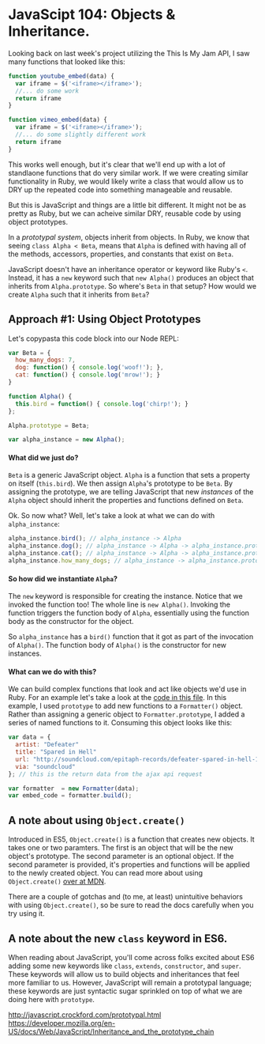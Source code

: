# JavaScipt 104: Objects & Inheritance.

Looking back on last week's project utilizing the This Is My Jam API, I saw many functions that looked like this:

```javascript
function youtube_embed(data) {
  var iframe = $('<iframe></iframe>');
  //... do some work
  return iframe
}

function vimeo_embed(data) {
  var iframe = $('<iframe></iframe>');
  //... do some slightly different work
  return iframe
}
```

This works well enough, but it's clear that we'll end up with a lot of standlaone functions that do very similar work. If we were creating similar functionality in Ruby, we would likely write a class that would allow us to DRY up the repeated code into something manageable and reusable.

But this is JavaScript and things are a little bit different. It might not be as pretty as Ruby, but we can acheive similar DRY, reusable code by using object prototypes.

In a _prototypal system_, objects inherit from objects. In Ruby, we know that seeing `class Alpha < Beta`, means that `Alpha` is defined with having all of the methods, accessors, properties, and constants that exist on `Beta`.

JavaScript doesn't have an inheritance operator or keyword like Ruby's `<`. Instead, it has a `new` keyword such that `new Alpha()` produces an object that inherits from `Alpha.prototype`. So where's `Beta` in that setup? How would we create `Alpha` such that it inherits from `Beta`?

## Approach #1: Using Object Prototypes
Let's copypasta this code block into our Node REPL:

```javascript
var Beta = {
  how_many_dogs: 7,
  dog: function() { console.log('woof!'); },
  cat: function() { console.log('mrow!'); }
}

function Alpha() {
  this.bird = function() { console.log('chirp!'); }
};

Alpha.prototype = Beta;

var alpha_instance = new Alpha();
```
#### What did we just do?
`Beta` is a generic JavaScript object. `Alpha` is a function that sets a property on itself (`this.bird`). We then assign `Alpha`'s prototype to be `Beta`. By assigning the prototype, we are telling JavaScript that new _instances_ of the `Alpha` object should inherit the properties and functions defined on `Beta`.

Ok. So now what? Well, let's take a look at what we can do with `alpha_instance`:

```javascript
alpha_instance.bird(); // alpha_instance -> Alpha
alpha_instance.dog(); // alpha_instance -> Alpha -> alpha_instance.prototype -> dog()
alpha_instance.cat(); // alpha_instance -> Alpha -> alpha_instance.prototype -> cat()
alpha_instance.how_many_dogs; // alpha_instance -> alpha_instance.prototype -> how_many_dogs
```

#### So how did we instantiate `Alpha`?

The `new` keyword is responsible for creating the instance. Notice that we invoked the function too! The whole line is `new Alpha()`. Invoking the function triggers the function body of `Alpha`, essentially using the function body as the constructor for the object.

So `alpha_instance` has a `bird()` function that it got as part of the invocation of `Alpha()`. The function body of `Alpha()` is the constructor for new instances.

#### What can we do with this?

We can build complex functions that look and act like objects we'd use in Ruby. For an example let's take a look at the [code in this file](https://github.com/jnf/jquery-jukebox/blob/jnf/with-views/app/assets/javascripts/embed_formatter.js). In this example, I used `prototype` to add new functions to a `Formatter()` object. Rather than assigning a generic object to `Formatter.prototype`, I added a series of named functions to it. Consuming this object looks like this:

```javascript
var data = {
  artist: "Defeater"
  title: "Spared in Hell"
  url: "http://soundcloud.com/epitaph-records/defeater-spared-in-hell-1"
  via: "soundcloud"
}; // this is the return data from the ajax api request

var formatter  = new Formatter(data);
var embed_code = formatter.build();
```

## A note about using `Object.create()`

Introduced in ES5, `Object.create()` is a function that creates new objects. It takes one or two paramters. The first is an object that will be the new object's prototype. The second parameter is an optional object. If the second parameter is provided, it's properties and functions will be applied to the newly created object. You can read more about using `Object.create()` [over at MDN](https://developer.mozilla.org/en-US/docs/Web/JavaScript/Reference/Global_Objects/Object/create).

There are a couple of gotchas and (to me, at least) unintuitive behaviors with using `Object.create()`, so be sure to read the docs carefully when you try using it.

## A note about the new `class` keyword in ES6.

When reading about JavaScript, you'll come across folks excited about ES6 adding some new keywords like `class`, `extends`, `constructor`, and `super`. These keywords will allow us to build objects and inheritances that feel more familiar to us. However, JavaScript will remain a prototypal language; these keywords are just syntactic sugar sprinkled on top of what we are doing here with `prototype`.


http://javascript.crockford.com/prototypal.html
https://developer.mozilla.org/en-US/docs/Web/JavaScript/Inheritance_and_the_prototype_chain
